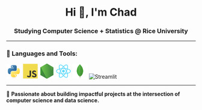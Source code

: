 <h1 align="center">Hi 👋, I'm Chad</h1>
<h3 align="center">Studying Computer Science + Statistics @ Rice University</h3>

---

### 🚀 Languages and Tools:

<p align="left">
  <a href="https://www.python.org" target="_blank" rel="noreferrer" style="text-decoration: none;">
    <img src="https://raw.githubusercontent.com/devicons/devicon/master/icons/python/python-original.svg" alt="Python" width="40" height="40"/>
  </a>
  <a href="https://developer.mozilla.org/en-US/docs/Web/JavaScript" target="_blank" rel="noreferrer" style="text-decoration: none;">
    <img src="https://raw.githubusercontent.com/devicons/devicon/master/icons/javascript/javascript-original.svg" alt="JavaScript" width="40" height="40"/>
  </a>
  <a href="https://nodejs.org" target="_blank" rel="noreferrer" style="text-decoration: none;">
    <img src="https://raw.githubusercontent.com/devicons/devicon/master/icons/nodejs/nodejs-original.svg" alt="Node.js" width="40" height="40"/>
  </a>
  <a href="https://react.dev" target="_blank" rel="noreferrer" style="text-decoration: none;">
    <img src="https://raw.githubusercontent.com/devicons/devicon/master/icons/react/react-original.svg" alt="React" width="40" height="40"/>
  </a>
  <a href="https://www.mongodb.com" target="_blank" rel="noreferrer" style="text-decoration: none;">
    <img src="https://raw.githubusercontent.com/devicons/devicon/master/icons/mongodb/mongodb-original.svg" alt="MongoDB" width="40" height="40"/>
  </a>
  <a href="https://streamlit.io" target="_blank" rel="noreferrer" style="text-decoration: none;">
    <img src="https://streamlit.io/images/brand/streamlit-logo-primary-colormark-darktext.svg" alt="Streamlit" width="90" height="40"/>
  </a>
</p>

---

🌟 **Passionate about building impactful projects at the intersection of computer science and data science.**  
